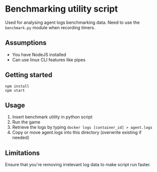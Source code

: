 # Benchmarking utility script
Used for analysing agent logs benchmarking data. Need to use
the `benchmark.py` module when recording timers.

## Assumptions
- You have NodeJS installed
- Can use linux CLI features like pipes

## Getting started

```
npm install
npm start
```

## Usage

1. Insert benchmark utility in python script
2. Run the game
3. Retrieve the logs by typing `docker logs [container_id] > agent.logs`
4. Copy or move agent.logs into this directory (overwrite existing if needed)

## Limitations
Ensure that you're removing irrelevant log data to make script run faster.